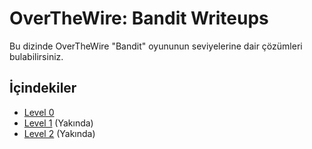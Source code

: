 # OverTheWire: Bandit Writeups

Bu dizinde OverTheWire "Bandit" oyununun seviyelerine dair çözümleri bulabilirsiniz.

## İçindekiler

- [Level 0](./Level-0.md)
- [Level 1](./Level-1.md) (Yakında)
- [Level 2](./Level-2.md) (Yakında)
